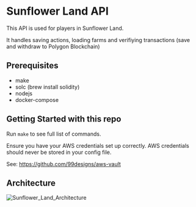 # Sunflower Land API

This API is used for players in Sunflower Land.

It handles saving actions, loading farms and verifiying transactions (save and withdraw to Polygon Blockchain)

## Prerequisites

- make
- solc (brew install solidity)
- nodejs
- docker-compose

## Getting Started with this repo

Run `make` to see full list of commands.

Ensure you have your AWS credentials set up correctly. AWS credentials should never be stored in your config file.

See: https://github.com/99designs/aws-vault


## Architecture

![Sunflower_Land_Architecture](https://user-images.githubusercontent.com/11745561/152216577-3d58d31e-0620-486e-8719-9e0d33ad95af.png)
